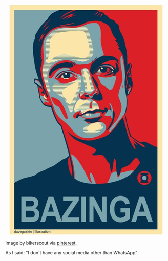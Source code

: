 <p align="center">
  <img src="bazinga.jpg" alt="Bazinha!"/>
  <figcaption>Image by bikerscout via <a href="https://br.pinterest.com/pin/59954238761643234/">pinterest</a>.</figcaption>
</p>

As I said: "I don't have any social media other than WhatsApp"

